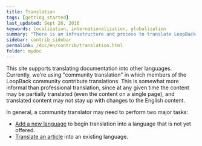 ```yaml
---
title: Translation
tags: [getting_started]
last_updated: Sept 26, 2016
keywords: localization, internationalization, globalization
summary: "There is an infrastructure and process to translate LoopBack docs into languages other than English"
sidebar: contrib_sidebar
permalink: /doc/en/contrib/translation.html
folder: mydoc
---
```


This site supports translating documentation into other languages.
Currently, we're using "community translation" in which members of the LoopBack community
contribute translations.  This is somewhat more informal than professional translation, since at any
given time the content may be partially translated (even the content on a single page), and translated
content may not stay up with changes to the English content.

In general, a community translator may need to perform two major tasks:

- [Add a new language](Adding_a_new_language.html) to begin translation into a language that is not yet offered.
- [Translate an article](Translating_articles.html) into an existing language.
